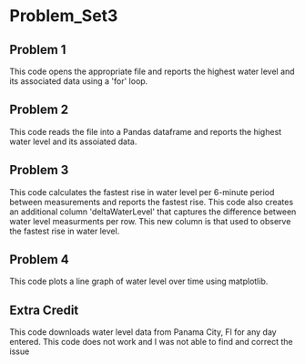 # Problem_Set3

## Problem 1
This code opens the appropriate file and reports the highest water level and its associated data using a 'for' loop.

## Problem 2
This code reads the file into a Pandas dataframe and reports the highest water level and its assoiated data.

## Problem 3
This code calculates the fastest rise in water level per 6-minute period between measurements and reports the fastest rise. This code 
also creates an additional column 'deltaWaterLevel' that captures the difference between water level measurments per row. 
This new column is that used to observe the fastest rise in water level.

## Problem 4
This code plots a line graph of water level over time using matplotlib.

## Extra Credit
This code downloads water level data from Panama City, Fl for any day entered.
This code does not work and I was not able to find and correct the issue
